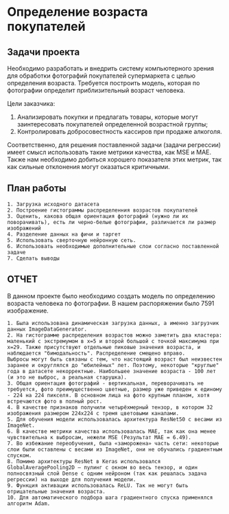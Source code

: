 <h1> Определение возраста покупателей <a class="tocSkip"></h1> 

<h2> Задачи проекта <a class="tocSkip"></h2>
    
    
Необходимо разработать и внедрить систему компьютерного зрения для обработки фотографий покупателей  супермаркета с целью определения возраста. Требуется построить модель, которая по фотографии определит приблизительный возраст человека. 
    
Цели заказчика: 
    
1. Анализировать покупки и предлагать товары, которые могут заинтересовать покупателей определенной возрастной группы;
2. Контролировать добросовестность кассиров при продаже алкоголя.
    
Соответственно, для решения поставленной задачи (задачи регрессии) имеет смысл использовать такие метрики качества, как MSE и MAE. Также нам необходимо добиться хорошего показателя этих метрик, так как сильные отклонения могут оказаться критичными.</div> 


<h2> План работы <a class="tocSkip"></h2>
    
    1. Загрузка исходного датасета 
    2. Построение гистограммы распределенния возрастов покупателей
    3. Оценить, какова общая ориентация фотографий (нужно ли их поворачивать), есть ли черно-белые фотографии, различается ли размер изображений
    4. Разделение данных на фичи и таргет
    5. Использовать сверточную нейронную сеть. 
    6. Использовать необходимые дополнительные слои согласно поставленной задаче
    7. Сделать выводы


<h2> ОТЧЕТ <a class="tocSkip"></h2>


В данном проекте было необходимо создать модель по определению возраста человека по фотографии. 
В нашем распоряжении было 7591 изображение.

    1. Была использована динамическая загрузка данных, а именно загрузчик данных ImageDataGenerator.
    2. На гистограмме распределения возрастов можно заметить два кластера: маленький с экстремумом в x=5 и второй большой с точкой максимума при x=29. Также присутствуют отдельные пиковые значения возраста, и наблюдается "бимодальность". Распределение смещено вправо.
    Выбросы могут быть связаны с тем, что настоящий возраст был неизвестен заранее и округлялся до "юбилейных" лет. Поэтому, некоторые "круглые" года в датасете некорректные. Наибольшее значение возраста - 100 лет (и это не выброс, а реальная старушка). 
    3. Общая ориентация фотографий - вертикальная, переворачивать не требуется, фото преимущественно цветные, размер уже приведен к единому - 224 на 224 пикселя. В основном лица на фото крупным планом, хотя встречаются фото в полный рост.
    4. В качестве признаков получили четырёхмерный тензор, в котором 32 изображения размером 224x224 с тремя цветовыми каналами.
    5. Для обучения модели использовалась архитектура ResNet50 с весами из ImageNet.
    6. В качестве метрики качества использовалась MAE, так как она менее чувствительна к выбросам, нежели MSE (Результат MAE = 6.49). 
    7. Во избежание переобучения, была «заморожена» часть сети: некоторые слои были оставлены с весами из ImageNet, они не обучались градиентным спуском. 
    8. Помимо архитектуры ResNet в Keras использовался GlobalAveragePooling2D — пулинг с окном во весь тензор, и один полносвязный слой Dense с одним нейроном (так как решалась задача регрессии) на выходе для получения модели.
    9. Функция активации использовалась ReLU. Так не могут быть отрицательные значения возраста.
    10. Для автоматического подбора шага градиентного спуска применялся алгоритм Adam.
